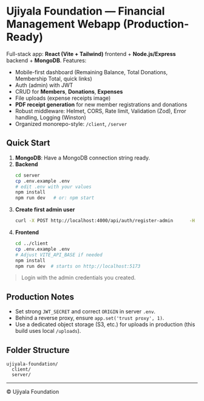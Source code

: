 # Ujiyala Foundation — Financial Management Webapp (Production-Ready)

Full-stack app: **React (Vite + Tailwind)** frontend + **Node.js/Express** backend + **MongoDB**.
Features:
- Mobile-first dashboard (Remaining Balance, Total Donations, Membership Total, quick links)
- Auth (admin) with JWT
- CRUD for **Members**, **Donations**, **Expenses**
- File uploads (expense receipts image)
- **PDF receipt generation** for new member registrations and donations
- Robust middleware: Helmet, CORS, Rate limit, Validation (Zod), Error handling, Logging (Winston)
- Organized monorepo-style: `/client`, `/server`

## Quick Start

1. **MongoDB**: Have a MongoDB connection string ready.
2. **Backend**
   ```bash
   cd server
   cp .env.example .env
   # edit .env with your values
   npm install
   npm run dev   # or: npm start
   ```
3. **Create first admin user**
   ```bash
   curl -X POST http://localhost:4000/api/auth/register-admin      -H "Content-Type: application/json"      -d '{"name":"Admin","email":"admin@ujiyala.org","password":"ChangeMe!123"}'
   ```
4. **Frontend**
   ```bash
   cd ../client
   cp .env.example .env
   # Adjust VITE_API_BASE if needed
   npm install
   npm run dev  # starts on http://localhost:5173
   ```

> Login with the admin credentials you created.

## Production Notes
- Set strong `JWT_SECRET` and correct `ORIGIN` in server `.env`.
- Behind a reverse proxy, ensure `app.set('trust proxy', 1)`.
- Use a dedicated object storage (S3, etc.) for uploads in production (this build uses local `/uploads`).

## Folder Structure
```
ujiyala-foundation/
  client/
  server/
```

---

© Ujiyala Foundation
